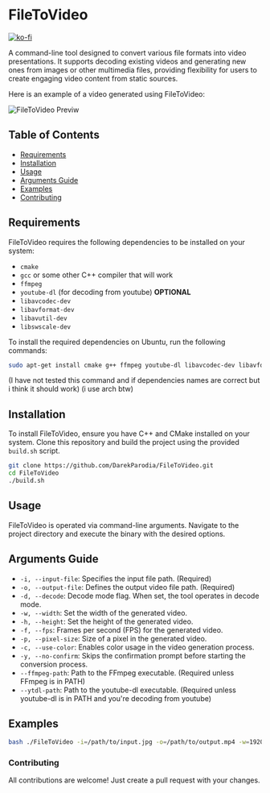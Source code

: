 # FileToVideo

[![ko-fi](https://ko-fi.com/img/githubbutton_sm.svg)](https://ko-fi.com/E1E8P5UQA)

A command-line tool designed to convert various file formats into video presentations. It supports decoding existing videos and generating new ones from images or other multimedia files, providing flexibility for users to create engaging video content from static sources.

Here is an example of a video generated using FileToVideo:

![FileToVideo Previw](./.github/preview.gif)

## Table of Contents

- [Requirements](#requirements)
- [Installation](#installation)
- [Usage](#usage)
- [Arguments Guide](#arguments-guide)
- [Examples](#examples)
- [Contributing](#contributing)

## Requirements

FileToVideo requires the following dependencies to be installed on your system:

- ``` cmake ```
- ``` gcc ``` or some other C++ compiler that will work
- ``` ffmpeg ```
- ``` youtube-dl ``` (for decoding from youtube) **OPTIONAL**
- ``` libavcodec-dev ```
- ``` libavformat-dev ```
- ``` libavutil-dev ```
- ``` libswscale-dev ```

To install the required dependencies on Ubuntu, run the following commands:

```bash
sudo apt-get install cmake g++ ffmpeg youtube-dl libavcodec-dev libavformat-dev libavutil-dev libswscale-dev
```

(I have not tested this command and if dependencies names are correct but i think it should work) (i use arch btw)

## Installation

To install FileToVideo, ensure you have C++ and CMake installed on your system. Clone this repository and build the project using the provided `build.sh` script.

```bash
git clone https://github.com/DarekParodia/FileToVideo.git
cd FileToVideo
./build.sh
```

## Usage

FileToVideo is operated via command-line arguments. Navigate to the project directory and execute the binary with the desired options.

## Arguments Guide

- `-i, --input-file`: Specifies the input file path. (Required)
- `-o, --output-file`: Defines the output video file path. (Required)
- `-d, --decode`: Decode mode flag. When set, the tool operates in decode mode.
- `-w, --width`: Set the width of the generated video.
- `-h, --height`: Set the height of the generated video.
- `-f, --fps`: Frames per second (FPS) for the generated video.
- `-p, --pixel-size`: Size of a pixel in the generated video.
- `-c, --use-color`: Enables color usage in the video generation process.
- `-y, --no-confirm`: Skips the confirmation prompt before starting the conversion process.
- `--ffmpeg-path`: Path to the FFmpeg executable. (Required unless FFmpeg is in PATH)
- `--ytdl-path`: Path to the youtube-dl executable. (Required unless youtube-dl is in PATH and you're decoding from youtube)

## Examples

```bash
bash ./FileToVideo -i=/path/to/input.jpg -o=/path/to/output.mp4 -w=1920 -h=1080 -f=30
```

### Contributing

All contributions are welcome! Just create a pull request with your changes.
